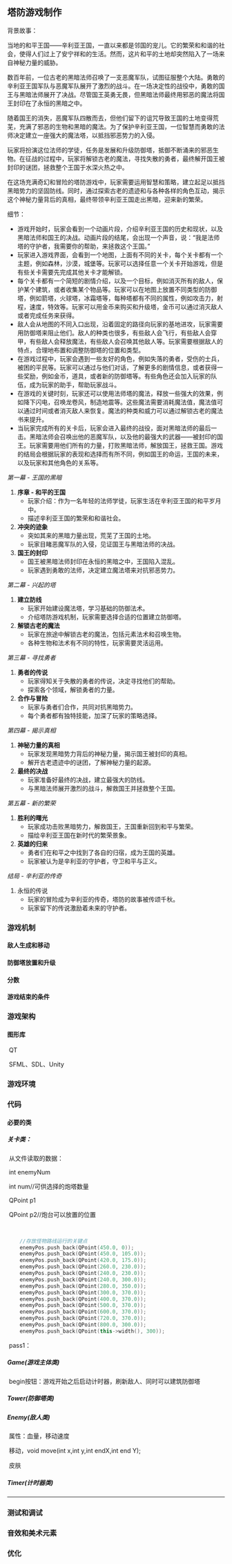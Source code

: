 ## 塔防游戏制作

背景故事：

当地的和平王国——辛利亚王国，一直以来都是邻国的宠儿。它的繁荣和和谐的社会，使得人们过上了安宁祥和的生活。然而，这片和平的土地却突然陷入了一场来自神秘力量的威胁。

数百年前，一位古老的黑暗法师召唤了一支恶魔军队，试图征服整个大陆。勇敢的辛利亚王国军队与恶魔军队展开了激烈的战斗。在一场决定性的战役中，勇敢的国王与黑暗法师展开了决战。尽管国王英勇无畏，但黑暗法师最终用邪恶的魔法将国王封印在了永恒的黑暗之中。

随着国王的消失，恶魔军队四散而去，但他们留下的诅咒导致王国的土地变得荒芜，充满了邪恶的生物和黑暗的魔法。为了保护辛利亚王国，一位智慧而勇敢的法师决定建立一座强大的魔法塔，以抵挡邪恶势力的入侵。

玩家将扮演这位法师的学徒，任务是发展和升级防御塔，抵御不断涌来的邪恶生物。在征战的过程中，玩家将解锁古老的魔法，寻找失散的勇者，最终解开国王被封印的谜团，拯救整个王国于水深火热之中。

在这场充满奇幻和冒险的塔防游戏中，玩家需要运用智慧和策略，建立起足以抵挡黑暗势力的坚固防线。同时，通过探索古老的遗迹和与各种各样的角色互动，揭示这个神秘力量背后的真相，最终带领辛利亚王国走出黑暗，迎来新的繁荣。

细节：

- 游戏开始时，玩家会看到一个动画片段，介绍辛利亚王国的历史和现状，以及黑暗法师和国王的决战。动画片段的结尾，会出现一个声音，说：“我是法师塔的守护者，我需要你的帮助，来拯救这个王国。”
- 玩家进入游戏界面，会看到一个地图，上面有不同的关卡，每个关卡都有一个主题，例如森林，沙漠，城堡等。玩家可以选择任意一个关卡开始游戏，但是有些关卡需要先完成其他关卡才能解锁。
- 每个关卡都有一个简短的剧情介绍，以及一个目标，例如消灭所有的敌人，保护某个建筑，或者收集某个物品等。玩家可以在地图上放置不同类型的防御塔，例如箭塔，火球塔，冰霜塔等，每种塔都有不同的属性，例如攻击力，射程，速度，特效等。玩家可以用金币来购买和升级塔，金币可以通过消灭敌人或者完成任务来获得。
- 敌人会从地图的不同入口出现，沿着固定的路径向玩家的基地进攻，玩家需要用防御塔来阻止他们。敌人的种类也很多，有些敌人会飞行，有些敌人会穿甲，有些敌人会释放魔法，有些敌人会召唤其他敌人等。玩家需要根据敌人的特点，合理地布置和调整防御塔的位置和类型。
- 在游戏过程中，玩家会遇到一些友好的角色，例如失落的勇者，受伤的士兵，被困的平民等。玩家可以通过与他们对话，了解更多的剧情信息，或者获得一些奖励，例如金币，道具，或者新的防御塔等。有些角色还会加入玩家的队伍，成为玩家的助手，帮助玩家战斗。
- 在游戏的关键时刻，玩家还可以使用法师塔的魔法，释放一些强大的效果，例如降下闪电，召唤龙卷风，制造地震等。这些魔法需要消耗魔法值，魔法值可以通过时间或者消灭敌人来恢复。魔法的种类和威力可以通过解锁古老的魔法书来提升。
- 当玩家完成所有的关卡后，玩家会进入最终的战役，面对黑暗法师的最后一击。黑暗法师会召唤出他的恶魔军队，以及他的最强大的武器——被封印的国王。玩家需要用他们所有的力量，打败黑暗法师，解放国王，拯救王国。游戏的结局会根据玩家的表现和选择而有所不同，例如国王的命运，王国的未来，以及玩家和其他角色的关系等。



*第一幕 - 王国的黑暗*

1. **序章 - 和平的王国**
   - 玩家介绍：作为一名年轻的法师学徒，玩家生活在辛利亚王国的和平岁月中。
   - 描述辛利亚王国的繁荣和和谐社会。
2. **冲突的迹象**
   - 突如其来的黑暗力量出现，荒芜了王国的土地。
   - 玩家目睹恶魔军队的入侵，见证国王与黑暗法师的决战。
3. **国王的封印**
   - 国王被黑暗法师封印在永恒的黑暗之中，王国陷入混乱。
   - 玩家遇到勇敢的法师，决定建立魔法塔来对抗邪恶势力。

*第二幕 - 兴起的塔*

1. **建立防线**
   - 玩家开始建设魔法塔，学习基础的防御法术。
   - 介绍塔防游戏机制，玩家需要选择合适的位置建立防御塔。
2. **解锁古老的魔法**
   - 玩家在旅途中解锁古老的魔法，包括元素法术和召唤生物。
   - 各种生物和法术有不同的特性，玩家需要灵活运用。

*第三幕 - 寻找勇者*

1. **勇者的传说**
   - 玩家得知关于失散的勇者的传说，决定寻找他们的帮助。
   - 探索各个领域，解锁勇者的力量。
2. **合作与冒险**
   - 玩家与勇者们合作，共同对抗黑暗势力。
   - 每个勇者都有独特技能，加深了玩家的策略选择。

*第四幕 - 揭示真相*

1. **神秘力量的真相**
   - 玩家发现黑暗势力背后的神秘力量，揭示国王被封印的真相。
   - 解开古老遗迹中的谜团，了解神秘力量的起源。
2. **最终的决战**
   - 玩家准备好最终的决战，建立最强大的防线。
   - 与黑暗法师展开激烈的战斗，解救国王并拯救整个王国。

*第五幕 - 新的繁荣*

1. **胜利的曙光**
   - 玩家成功击败黑暗势力，解救国王，王国重新回到和平与繁荣。
   - 描绘辛利亚王国在新时代的繁荣景象。
2. **英雄的归来**
   - 勇者们在和平之中找到了各自的归宿，成为王国的英雄。
   - 玩家被认为是辛利亚的守护者，守卫和平与正义。

*结局 - 辛利亚的传奇*

1. 永恒的传说
   - 玩家的冒险成为辛利亚的传奇，塔防的故事被传颂千秋。
   - 玩家留下的传说激励着未来的守护者。

### 游戏机制

#### 	敌人生成和移动	

#### 	防御塔放置和升级

#### 	分数

#### 	游戏结束的条件

### 游戏架构

#### 	图形库

​		QT 

​		SFML、SDL、Unity

### 游戏环境

### 代码

#### 	必要的类

##### 	关卡类：

​	从文件读取的数据：

​	int enemyNum

​	int num//可供选择的炮塔数量

​	QPoint p1

​	QPoint p2//炮台可以放置的位置

​	

```c++
	//存放怪物路线运行的关键点
	enemyPos.push_back(QPoint(450.0, 0));
	enemyPos.push_back(QPoint(450.0, 105.0));
	enemyPos.push_back(QPoint(420.0, 175.0));
	enemyPos.push_back(QPoint(260.0, 230.0));
	enemyPos.push_back(QPoint(240.0, 230.0));
	enemyPos.push_back(QPoint(240.0, 300.0));
	enemyPos.push_back(QPoint(280.0, 350.0));
	enemyPos.push_back(QPoint(300.0, 370.0));
	enemyPos.push_back(QPoint(400.0, 370.0));
	enemyPos.push_back(QPoint(500.0, 370.0));	
	enemyPos.push_back(QPoint(600.0, 370.0));
	enemyPos.push_back(QPoint(720.0, 370.0));
	enemyPos.push_back(QPoint(800.0, 300.0));
	enemyPos.push_back(QPoint(this->width(), 300));
```

​		pass1：

##### 		Game(游戏主体类)

​		begin按钮：游戏开始之后启动计时器，刷新敌人、同时可以建筑防御塔 

##### 		Tower(防御塔类)

##### 		Enemy(敌人类)

​		属性：血量，移动速度

​		移动，void move(int x,int y,int endX,int end Y);

​		皮肤

##### 	Timer(计时器类)



----------------------------------

### 测试和调试

### 音效和美术元素

### 优化

